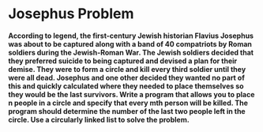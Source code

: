 # Josephus Problem

__According to legend, the first-century Jewish historian Flavius Josephus was about
to be captured along with a band of 40 compatriots by Roman soldiers during the
Jewish-Roman War. The Jewish soldiers decided that they preferred suicide to being
captured and devised a plan for their demise. They were to form a circle and kill
every third soldier until they were all dead. Josephus and one other decided they
wanted no part of this and quickly calculated where they needed to place themselves
so they would be the last survivors. Write a program that allows you to place n
people in a circle and specify that every mth person will be killed. The program
should determine the number of the last two people left in the circle. Use a circularly
linked list to solve the problem.__